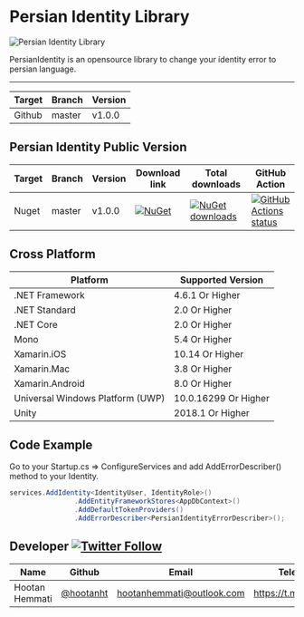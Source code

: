 # Persian Identity Library

![Persian Identity Library](https://8upload.ir/uploads/f15438142.jpg)

PersianIdentity is an opensource library to change your identity error to persian language.

-------------------------

| Target | Branch | Version |
| ------ | ------ | ------ |
| Github | master | v1.0.0 | 


## Persian Identity Public Version
| Target | Branch | Version | Download link | Total downloads | GitHub Action |
| ------ | ------ | ------ | ------ | ------ | ------ |
| Nuget | master | v1.0.0 | [![NuGet](https://img.shields.io/nuget/v/PersianIdentity.svg)](https://www.nuget.org/packages/PersianIdentity) | [![NuGet downloads](https://img.shields.io/nuget/dt/PersianIdentity.svg)](https://www.nuget.org/packages/PersianIdentity) | <a href="https://github.com/hootanht/PersianIdentity"><img alt="GitHub Actions status" src="https://github.com/hootanht/PersianIdentity/workflows/.NET Core/badge.svg"></a> |



## Cross Platform

| Platform | Supported Version |
| ------ | ------ |
| .NET Framework | 4.6.1 Or Higher|
| .NET Standard | 2.0 Or Higher|
| .NET Core | 2.0 Or Higher|
| Mono | 5.4 Or Higher|
| Xamarin.iOS | 10.14 Or Higher|
| Xamarin.Mac | 3.8 Or Higher|
| Xamarin.Android | 8.0 Or Higher|
| Universal Windows Platform (UWP) | 10.0.16299 Or Higher|
| Unity | 2018.1 Or Higher|


## Code Example
Go to your Startup.cs => ConfigureServices and add AddErrorDescriber<PersianIdentityErrorDescriber>() method to your Identity.
```c#
services.AddIdentity<IdentityUser, IdentityRole>()
                .AddEntityFrameworkStores<AppDbContext>()
                .AddDefaultTokenProviders()
                .AddErrorDescriber<PersianIdentityErrorDescriber>();
```



## Developer [![Twitter Follow](https://img.shields.io/twitter/follow/hootanht?style=social)](https://twitter.com/hootanht)

| Name | Github | Email | Telegram |
| ------ | ------ | ------ | ------ |
| Hootan Hemmati | [@hootanht](https://github.com/hootanht) | [hootanhemmati@outlook.com](mailto:hootanhemmati@outlook.com) | https://t.me/hootanht |

